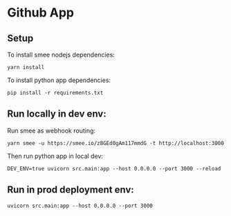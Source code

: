# Github App

## Setup
To install smee nodejs dependencies:
```
yarn install
```

To install python app dependencies:
```
pip install -r requirements.txt
```

## Run locally in dev env:
Run smee as webhook routing:
```
yarn smee -u https://smee.io/zBGEd0gAm117mmdG -t http://localhost:3000
```

Then run python app in local dev:
```
DEV_ENV=true uvicorn src.main:app --host 0.0.0.0 --port 3000 --reload
```

## Run in prod deployment env:
```
uvicorn src.main:app --host 0.0.0.0 --port 3000
```